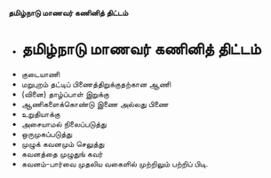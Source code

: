**தமிழ்நாடு மாணவர் கணினித் திட்டம்**
- # தமிழ்நாடு மாணவர் கணினித் திட்டம்
- குடையாணி
- மறுபுறம் தட்டிப் பிணைத்திறுக்குதற்கான ஆணி
- (வினை) தாழ்ப்பாள் இறுக்கு
- ஆணிகளைக்கொண்டு இணை அல்லது பிணை
- உறுதியாக்கு
- அசையாமல் நிலைப்படுத்து
- ஒருமுகப்படுத்து
- முழுக் கவனமும் செலுத்து
- கவனத்தை முழுதுங் கவர்
- கவனம்-பார்வை முதலிய வகைளில்  முற்றிலும் பற்றிப் பிடி.

